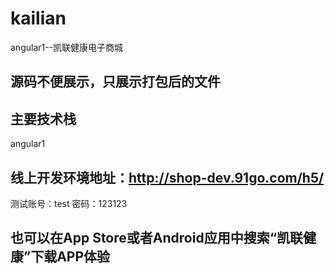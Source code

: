 # kailian
angular1--凯联健康电子商城

## 源码不便展示，只展示打包后的文件

## 主要技术栈
angular1

## 线上开发环境地址：http://shop-dev.91go.com/h5/ <br/>
测试账号：test 密码：123123

## 也可以在App Store或者Android应用中搜索“凯联健康”下载APP体验
